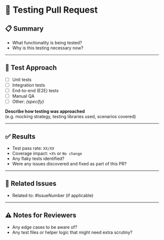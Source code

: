# 🧪 Testing Pull Request

## 📋 Summary

- What functionality is being tested?
- Why is this testing necessary now?

---

## 🧠 Test Approach

- [ ] Unit tests
- [ ] Integration tests
- [ ] End-to-end (E2E) tests
- [ ] Manual QA
- [ ] Other: _(specify)_

**Describe how testing was approached**  
(e.g. mocking strategy, testing libraries used, scenarios covered)

---

## ✅ Results

- Test pass rate: `XX/XX`
- Coverage impact: `+X%` or `No change`
- Any flaky tests identified?  
- Were any issues discovered and fixed as part of this PR?

---

## 📎 Related Issues

- Related to: #IssueNumber (if applicable)

---

## ⚠️ Notes for Reviewers

- Any edge cases to be aware of?
- Any test files or helper logic that might need extra scrutiny?
